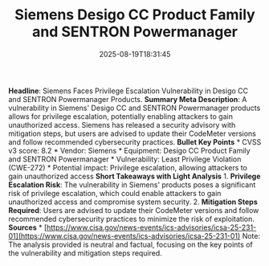﻿---
title: "Siemens Desigo CC Product Family and SENTRON Powermanager"
date: "2025-08-19T18:31:45"
category: "Markets"
summary: ""
slug: "siemens desigo cc product family and sentron powermanager"
source_urls:
  - "https://www.cisa.gov/news-events/ics-advisories/icsa-25-231-01"
seo:
  title: "Siemens Desigo CC Product Family and SENTRON Powermanager | Hash n Hedge"
  description: ""
  keywords: ["news", "markets", "brief"]
---
**Headline**: Siemens Faces Privilege Escalation Vulnerability in Desigo CC and SENTRON Powermanager Products.  **Summary Meta Description**: A vulnerability in Siemens' Desigo CC and SENTRON Powermanager products allows for privilege escalation, potentially enabling attackers to gain unauthorized access. Siemens has released a security advisory with mitigation steps, but users are advised to update their CodeMeter versions and follow recommended cybersecurity practices.  **Bullet Key Points**  * CVSS v3 score: 8.2 * Vendor: Siemens * Equipment: Desigo CC Product Family and SENTRON Powermanager * Vulnerability: Least Privilege Violation (CWE-272) * Potential impact: Privilege escalation, allowing attackers to gain unauthorized access  **Short Takeaways with Light Analysis**  1. **Privilege Escalation Risk**: The vulnerability in Siemens' products poses a significant risk of privilege escalation, which could enable attackers to gain unauthorized access and compromise system security. 2. **Mitigation Steps Required**: Users are advised to update their CodeMeter versions and follow recommended cybersecurity practices to minimize the risk of exploitation.  **Sources**  * [https://www.cisa.gov/news-events/ics-advisories/icsa-25-231-01](https://www.cisa.gov/news-events/ics-advisories/icsa-25-231-01)  Note: The analysis provided is neutral and factual, focusing on the key points of the vulnerability and mitigation steps required. 
